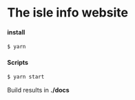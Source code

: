 # The isle info website

#### install

```sh
$ yarn
```

#### Scripts

```sh
$ yarn start
```

Build results in **./docs**